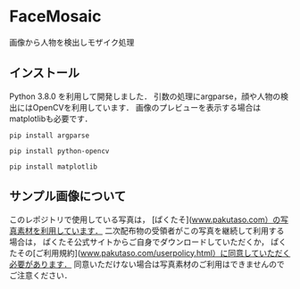 # FaceMosaic
画像から人物を検出しモザイク処理

## インストール

Python 3.8.0 を利用して開発しました．
引数の処理にargparse，顔や人物の検出にはOpenCVを利用しています．
画像のプレビューを表示する場合はmatplotlibも必要です．

```
pip install argparse
```

```
pip install python-opencv
```

```
pip install matplotlib
```

## サンプル画像について

このレポジトリで使用している写真は，
[ぱくたそ](www.pakutaso.com）の写真素材を利用しています．
二次配布物の受領者がこの写真を継続して利用する場合は，
ぱくたそ公式サイトからご自身でダウンロードしていただくか，
ぱくたその[ご利用規約](www.pakutaso.com/userpolicy.html）に同意していただく必要があります．
同意いただけない場合は写真素材のご利用はできませんのでご注意ください．
